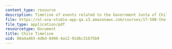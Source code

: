 ```yaml
---
content_type: resource
description: Timeline of events related to the Government Junta of Chile.
file: https://ol-ocw-studio-app-qa.s3.amazonaws.com/courses/17-508-the-rise-and-fall-of-democracy-regime-change-spring-2002/88a4ad654dbd84964a1291d6c31675b9_chile_timeline.pdf
file_type: application/pdf
resourcetype: Document
title: Chile Timeline
uid: 88a4ad65-4dbd-8496-4a12-91d6c31675b9
---
```

